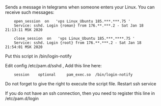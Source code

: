 Sends a message in telegrams when someone enters your Linux.
You can receive such messages:

        open_session  on   'vps Linux_Ubuntu 185.***.***.75 ' 
        Service: sshd. Login {roman} from 176.**.***.2 - Sat Jan 18 21:13:11 MSK 2020
        
        close_session  on   'vps Linux_Ubuntu 185.***.****.75 ' 
        Service: sshd. Login {root} from 176.**.***.2 - Sat Jan 18 21:54:01 MSK 2020
        
Put this script in   /bin/login-notify

Edit config  /etc/pam.d/sshd , Add this line here:

        session    optional     pam_exec.so  /bin/login-notify

Do not forget to give the right to execute the script file.
Restart ssh service

If you do not have an ssh connection, then you need to register this line in /etc/pam.d/login

